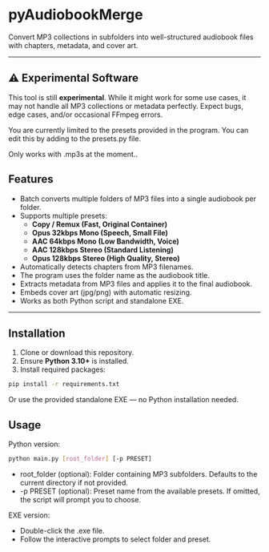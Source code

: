 # pyAudiobookMerge
Convert MP3 collections in subfolders into well-structured audiobook files with chapters, metadata, and cover art.

---

## ⚠️ Experimental Software

This tool is still **experimental**. While it might work for some use cases, it may not handle all MP3 collections or metadata perfectly. Expect bugs, edge cases, and/or occasional FFmpeg errors.

You are currently limited to the presets provided in the program. You can edit this by adding to the presets.py file.

Only works with .mp3s at the moment..

## Features

- Batch converts multiple folders of MP3 files into a single audiobook per folder.
- Supports multiple presets:
  - **Copy / Remux (Fast, Original Container)**
  - **Opus 32kbps Mono (Speech, Small File)**
  - **AAC 64kbps Mono (Low Bandwidth, Voice)**
  - **AAC 128kbps Stereo (Standard Listening)**
  - **Opus 128kbps Stereo (High Quality, Stereo)**
- Automatically detects chapters from MP3 filenames.
- The program uses the folder name as the audiobook title.
- Extracts metadata from MP3 files and applies it to the final audiobook.
- Embeds cover art (jpg/png) with automatic resizing.
- Works as both Python script and standalone EXE.

---

## Installation

1. Clone or download this repository.
2. Ensure **Python 3.10+** is installed.
3. Install required packages:

```bash
pip install -r requirements.txt
```
Or use the provided standalone EXE — no Python installation needed.

## Usage

Python version:

```bash
python main.py [root_folder] [-p PRESET]
```
- root_folder (optional): Folder containing MP3 subfolders. Defaults to the current directory if not provided.
- -p PRESET (optional): Preset name from the available presets. If omitted, the script will prompt you to choose.

EXE version:
- Double-click the .exe file.
- Follow the interactive prompts to select folder and preset.
